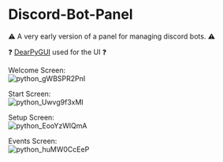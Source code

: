 # Discord-Bot-Panel

⚠️ A very early version of a panel for managing discord bots. ⚠️

❓ [DearPyGUI](https://github.com/hoffstadt/DearPyGui) used for the UI ❓

Welcome Screen:<br />
![python_gWBSPR2PnI](https://user-images.githubusercontent.com/68855711/172057022-7c326333-22da-4194-8262-91d973ffefbb.png)


Start Screen:<br />
![python_Uwvg9f3xMI](https://user-images.githubusercontent.com/68855711/172057131-af9742ed-ad93-41ef-b00a-ac850d1449a8.png)


Setup Screen:<br />
![python_EooYzWlQmA](https://user-images.githubusercontent.com/68855711/172057137-51c57f12-99af-4890-9239-82a872cad87a.png)


Events Screen:<br />
![python_huMW0CcEeP](https://user-images.githubusercontent.com/68855711/172057140-05c3d31b-9cb1-43a2-aaf4-c50e13722c97.png)

